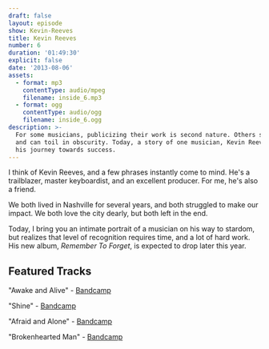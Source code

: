 ```yaml
---
draft: false
layout: episode
show: Kevin-Reeves
title: Kevin Reeves
number: 6
duration: '01:49:30'
explicit: false
date: '2013-08-06'
assets:
  - format: mp3
    contentType: audio/mpeg
    filename: inside_6.mp3
  - format: ogg
    contentType: audio/ogg
    filename: inside_6.ogg
description: >-
  For some musicians, publicizing their work is second nature. Others struggle,
  and can toil in obscurity. Today, a story of one musician, Kevin Reeves, and
  his journey towards success.
---
```

I think of Kevin Reeves, and a few phrases instantly come to mind. He's a trailblazer, master keyboardist, and an excellent producer. For me, he's also a friend.

We both lived in Nashville for several years, and both struggled to make our impact. We both love the city dearly, but both left in the end. 

Today, I bring you an intimate portrait of a musician on his way to stardom, but realizes that level of recognition requires time, and a lot of hard work. His new album, *Remember To Forget*, is expected to drop later this year.

## Featured Tracks

"Awake and Alive" - [Bandcamp](http://kevinreeves.bandcamp.com/track/awake-and-alive)

"Shine" - [Bandcamp](http://kevinreeves.bandcamp.com)

"Afraid and Alone" - [Bandcamp](http://kevinreeves.bandcamp.com/album/its-about-time)

"Brokenhearted Man" - [Bandcamp](http://kevinreeves.bandcamp.com)